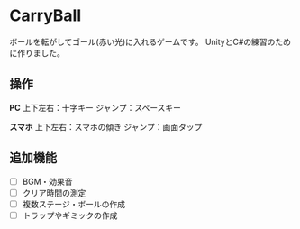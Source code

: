 # CarryBall

ボールを転がしてゴール(赤い光)に入れるゲームです。
UnityとC#の練習のために作りました。

## 操作
**PC**
上下左右：十字キー
ジャンプ：スペースキー

**スマホ**
上下左右：スマホの傾き
ジャンプ：画面タップ

## 追加機能
- [ ] BGM・効果音
- [ ] クリア時間の測定
- [ ] 複数ステージ・ボールの作成
- [ ] トラップやギミックの作成
